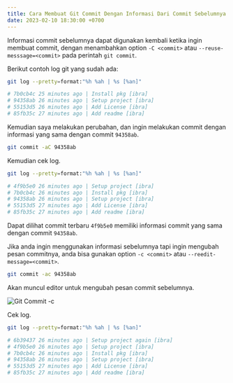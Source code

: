 ```yaml
---
title: Cara Membuat Git Commit Dengan Informasi Dari Commit Sebelumnya
date: 2023-02-10 18:30:00 +0700
---
```


Informasi commit sebelumnya dapat digunakan kembali ketika ingin membuat commit, dengan menambahkan option `-C <commit>` atau `--reuse-messsage=<commit>` pada perintah `git commit`.

Berikut contoh log git yang sudah ada:

```bash
git log --pretty=format:"%h %ah | %s [%an]"
```

```bash
# 7b0cb4c 25 minutes ago | Install pkg [ibra]
# 94358ab 26 minutes ago | Setup project [ibra]
# 55153d5 26 minutes ago | Add License [ibra]
# 85fb35c 27 minutes ago | Add readme [ibra]
```

Kemudian saya melakukan perubahan, dan ingin melakukan commit dengan informasi yang sama dengan commit `94358ab`.

```bash
git commit -aC 94358ab
```

Kemudian cek log.

```bash
git log --pretty=format:"%h %ah | %s [%an]"
```

```bash
# 4f9b5e0 26 minutes ago | Setup project [ibra]
# 7b0cb4c 26 minutes ago | Install pkg [ibra]
# 94358ab 26 minutes ago | Setup project [ibra]
# 55153d5 27 minutes ago | Add License [ibra]
# 85fb35c 27 minutes ago | Add readme [ibra]
```

Dapat dilihat commit terbaru `4f9b5e0` memiliki informasi commit yang sama dengan commit `94358ab`.

Jika anda ingin menggunakan informasi sebelumnya tapi ingin mengubah pesan commitnya, anda bisa gunakan option `-c <commit>` atau `--reedit-message=<commit>`.

```bash
git commit -ac 94358ab
```

Akan muncul editor untuk mengubah pesan commit sebelumnya.

![Git Commit -c](/images/blogs/git-commit-c.png)

Cek log.

```bash
git log --pretty=format:"%h %ah | %s [%an]"
```

```bash
# 6b39437 26 minutes ago | Setup project again [ibra]
# 4f9b5e0 26 minutes ago | Setup project [ibra]
# 7b0cb4c 26 minutes ago | Install pkg [ibra]
# 94358ab 26 minutes ago | Setup project [ibra]
# 55153d5 27 minutes ago | Add License [ibra]
# 85fb35c 27 minutes ago | Add readme [ibra]
```